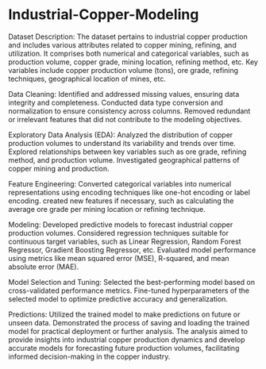 # Industrial-Copper-Modeling
Dataset Description:
  The dataset pertains to industrial copper production and includes various attributes related to copper mining, refining, and utilization.
It comprises both numerical and categorical variables, such as production volume, copper grade, mining location, refining method, etc.
Key variables include copper production volume (tons), ore grade, refining techniques, geographical location of mines, etc.

Data Cleaning:
  Identified and addressed missing values, ensuring data integrity and completeness.
Conducted data type conversion and normalization to ensure consistency across columns.
Removed redundant or irrelevant features that did not contribute to the modeling objectives.

Exploratory Data Analysis (EDA):
  Analyzed the distribution of copper production volumes to understand its variability and trends over time.
Explored relationships between key variables such as ore grade, refining method, and production volume.
Investigated geographical patterns of copper mining and production.

Feature Engineering:
  Converted categorical variables into numerical representations using encoding techniques like one-hot encoding or label encoding.
created new features if necessary, such as calculating the average ore grade per mining location or refining technique.

Modeling:
  Developed predictive models to forecast industrial copper production volumes.
Considered regression techniques suitable for continuous target variables, such as Linear Regression, Random Forest Regressor, Gradient Boosting Regressor, etc.
Evaluated model performance using metrics like mean squared error (MSE), R-squared, and mean absolute error (MAE).

Model Selection and Tuning:
  Selected the best-performing model based on cross-validated performance metrics.
Fine-tuned hyperparameters of the selected model to optimize predictive accuracy and generalization.

Predictions:
  Utilized the trained model to make predictions on future or unseen data.
Demonstrated the process of saving and loading the trained model for practical deployment or further analysis.
The analysis aimed to provide insights into industrial copper production dynamics and develop accurate models for forecasting future production volumes, facilitating informed decision-making in the copper industry.

